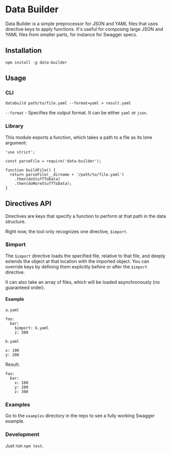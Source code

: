 # Data Builder

Data Builder is a simple preprocessor for JSON and YAML files that uses directive keys to apply functions. It's useful for composing large JSON and YAML files from smaller parts, for instance for Swagger specs.

## Installation

`npm install -g data-builder`

## Usage

### CLI

`databuild path/to/file.yaml --format=yaml > result.yaml`

`--format` - Specifies the output format. It can be either `yaml` or `json`.

### Library

This module exports a function, which takes a path to a file as its lone argument:

```
'use strict';

const parseFile = require('data-builder');

function buildFile() {
  return parseFile(__dirname + '/path/to/file.yaml')
    .then(doStuffToData)
    .then(doMoreStuffToData);
}
```

## Directives API

Directives are keys that specify a function to perform at that path in the data structure.

Right now, the tool only recognizes one directive, `$import`.

### $import

The `$import` directive loads the specified file, relative to that file, and deeply extends the object at that location with the imported object. You can override keys by defining them explicitly before or after the `$import` directive.

It can also take an array of files, which will be loaded asynchronously (no guaranteed order).

#### Example

`a.yaml`

```
foo:
  bar:
    $import: b.yaml
    z: 300
```

`b.yaml`

```
x: 100
y: 200
```

Result:

```
foo:
  bar:
    x: 100
    y: 200
    z: 300
```

### Examples

Go to the `examples` directory in the repo to see a fully working Swagger example.

### Development

Just run `npm test`.
